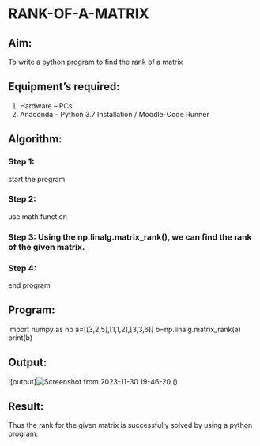 # RANK-OF-A-MATRIX
## Aim:
To write a python program to find the rank of a matrix
## Equipment’s required:
1. 	Hardware – PCs
2. 	Anaconda – Python 3.7 Installation / Moodle-Code Runner
## Algorithm:
### Step 1:
start the program
### Step 2: 
use math function
### Step 3: Using the np.linalg.matrix_rank(), we can find the rank of the given matrix.
### Step 4: 
end program
## Program:
import numpy as np
a=[[3,2,5],[1,1,2],[3,3,6]]
b=np.linalg.matrix_rank(a)
print(b)
## Output:
![output]![Screenshot from 2023-11-30 19-46-20](https://github.com/premsuryas/RANK-OF-A-MATRIX/assets/147473858/3f731534-4786-4604-8304-73246553688d)
()
## Result:
Thus the rank for the given matrix is successfully solved by  using a python program.


